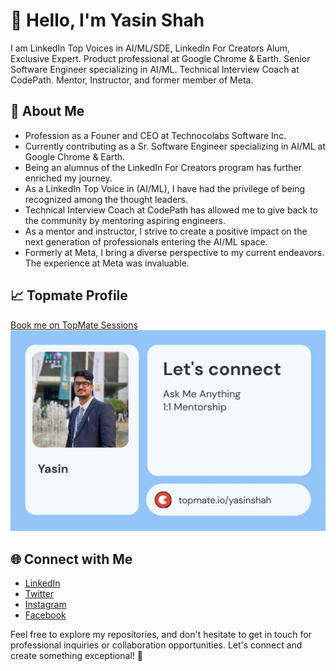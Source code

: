 # 👋 Hello, I'm Yasin Shah

I am LinkedIn Top Voices in AI/ML/SDE, LinkedIn For Creators Alum, Exclusive Expert. Product professional at Google Chrome & Earth. Senior Software Engineer specializing in AI/ML. Technical Interview Coach at CodePath. Mentor, Instructor, and former member of Meta.

## 🚀 About Me

- Profession as a Founer and CEO at Technocolabs Software Inc.
- Currently contributing as a Sr. Software Engineer specializing in AI/ML at Google Chrome & Earth.
- Being an alumnus of the LinkedIn For Creators program has further enriched my journey.
- As a LinkedIn Top Voice in (AI/ML), I have had the privilege of being recognized among the thought leaders.
- Technical Interview Coach at CodePath has allowed me to give back to the community by mentoring aspiring engineers.
- As a mentor and instructor, I strive to create a positive impact on the next generation of professionals entering the AI/ML space.
- Formerly at Meta, I bring a diverse perspective to my current endeavors. The experience at Meta was invaluable.

## 📈 Topmate Profile
[Book me on TopMate Sessions](https://topmate.io/yasinshah)
![Alt text](https://github.com/Yasin-Shah/Portfolio-Images/blob/main/featured-topmate%20(1).jpg)

## 🌐 Connect with Me

- [LinkedIn](https://www.linkedin.com/in/yasinshah9598/)
- [Twitter](https://twitter.com/yasinshah9598)
- [Instagram](https://www.instagram.com/imyasinshah)
- [Facebook](https://www.facebook.com/yasinshah9598)

Feel free to explore my repositories, and don't hesitate to get in touch for professional inquiries or collaboration opportunities. Let's connect and create something exceptional! 🚀

